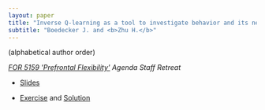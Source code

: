 ```yaml
---
layout: paper
title: "Inverse Q-learning as a tool to investigate behavior and its neural correlates"
subtitle: "Boedecker J. and <b>Zhu H.</b>"
---
```


(alphabetical author order)

<em><a href="https://www.for5159.de/">FOR 5159 'Prefrontal Flexibility'</a> Agenda Staff Retreat</em>
<ul>
<li><p><a href="/pdf/for5159_2023.pdf">Slides</a></p></li>
<li><p><a href="https://colab.research.google.com/drive/1YbHB0V1JQ5e_0T5zIR-nmRwmNOILY6v-?usp=sharing">Exercise</a> and <a href="https://colab.research.google.com/drive/1ZNthYIGPGIvc7qKQtqySxxwyRhGYLvT2?usp=sharing">Solution</a></p></li>
</ul>